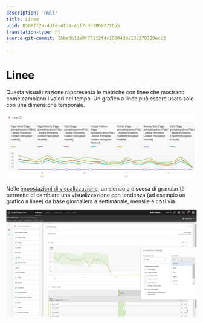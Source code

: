 ```yaml
---
description: 'null'
title: Linee
uuid: 0508ff29-43fe-4f3a-a5f7-051869271b55
translation-type: ht
source-git-commit: 16ba0b12e0f70112f4c10804d0a13c278388ecc2

---
```



# Linee

Questa visualizzazione rappresenta le metriche con linee che mostrano come cambiano i valori nel tempo. Un grafico a linee può essere usato solo con una dimensione temporale.

![](assets/line.png)

Nelle [impostazioni di visualizzazione](/help/analyze/analysis-workspace/visualizations/freeform-analysis-visualizations.md#section_D3BB5042A92245D8BF6BCF072C66624B), un elenco a discesa di granularità permette di cambiare una visualizzazione con tendenza (ad esempio un grafico a linee) da base giornaliera a settimanale, mensile e così via.

![](assets/viz-granularity.png)

